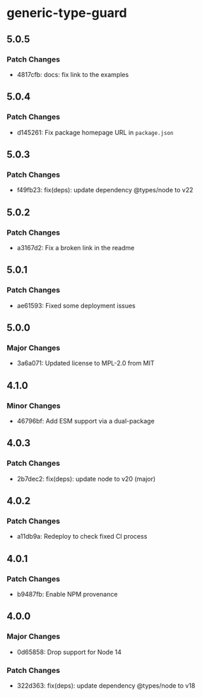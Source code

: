 # generic-type-guard

## 5.0.5

### Patch Changes

- 4817cfb: docs: fix link to the examples

## 5.0.4

### Patch Changes

- d145261: Fix package homepage URL in `package.json`

## 5.0.3

### Patch Changes

- f49fb23: fix(deps): update dependency @types/node to v22

## 5.0.2

### Patch Changes

- a3167d2: Fix a broken link in the readme

## 5.0.1

### Patch Changes

- ae61593: Fixed some deployment issues

## 5.0.0

### Major Changes

- 3a6a071: Updated license to MPL-2.0 from MIT

## 4.1.0

### Minor Changes

- 46796bf: Add ESM support via a dual-package

## 4.0.3

### Patch Changes

- 2b7dec2: fix(deps): update node to v20 (major)

## 4.0.2

### Patch Changes

- a11db9a: Redeploy to check fixed CI process

## 4.0.1

### Patch Changes

- b9487fb: Enable NPM provenance

## 4.0.0

### Major Changes

- 0d65858: Drop support for Node 14

### Patch Changes

- 322d363: fix(deps): update dependency @types/node to v18
